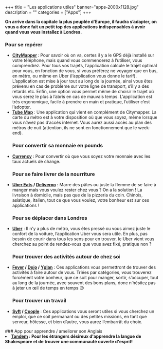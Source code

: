 +++
title = "Les applications utiles"
banner="apps-2000x1128.jpg"
description = ""
categories = ["Apps"]
+++

<strong>On arrive dans la capitale la plus peuplée d’Europe, il faudra s’adapter, on vous a donc fait un petit top des applications indispensables à avoir quand vous vous installez à Londres.</strong>

### Pour se repérer
<ul>
<li><strong><a href="https://citymapper.com/london">CityMapper</a> </strong>: Pour savoir où on va, certes il y a le GPS déjà installé sur votre téléphone, mais quand vous commencerez à l’utiliser, vous comprendrez. Pour tous vos trajets,
l’application calcule le trajet optimal pour vous, en fonction de vous, si vous préférez ne voyager que en bus, en métro, ou même en Uber (l’application vous donne le tarif). L’application est mise à jour tout au long de la
journée, ainsi vous êtes prévenu en cas de problème sur votre ligne de transport, s’il y a des retards etc. Enfin, une option vous permet même de choisir le trajet où vous serez le plus à l’abris en cas de mauvais temps. L’application
est très ergonomique, facile à prendre en main et pratique, l’utiliser c’est l’adopter.</li>
<li><strong><a href="https://itunes.apple.com/gb/app/tube-map-london-underground-routes/id320969612?mt=8">Tube Map</a></strong> : Une application qui vient en complément de Citymapper. La carte du métro est à votre disposition où que
vous soyez, même lorsque vous n’avez pas d’accès internet. Vous aurez aussi accès au plan des métros de nuit (attention, ils ne sont en fonctionnement que le week-end).</li>

### Pour convertir sa monnaie en pounds
<li><strong><a href="http://www.xe.com/apps/android/">Currency</a></strong> : Pour convertir où que vous soyez votre monnaie avec les taux actuels de change.</li>

### Pour se faire livrer de la nourriture
<li><strong><a href="https://www.ubereats.com/en/london/">Uber Eats</a> / <a href="https://deliveroo.co.uk/">Deliveroo</a></strong> : Marre des pâtes ou juste la flemme de se faire à manger mais vous voulez rester chez vous ? On a
la solution ! La livraison à domicile, mais pas que de la pizzeria du coin.  Chinois, asiatique, italien, tout ce que vous voulez, votre bonheur est sur ces applications !</li>

### Pour se déplacer dans Londres
<li><strong><a href="https://get.uber.com/">Uber</a></strong> : Il n'y a plus de métro, vous êtes pressé ou vous aimez juste le confort de la voiture, l’application Uber vous sera utile. En plus, pas besoin de courir dans tous les sens
pour en trouver, le Uber vient vous cherchez au point de rendez-vous que vous avez fixé, pratique non ?</li>

### Pour trouver des activités autour de chez soi
<li><strong><a href="https://www.feverup.com/things-to-do/london/">Fever</a> / <a href="https://www.dojoapp.co/">Dojo</a> / <a href="https://yplanapp.com/">Yplan</a></strong> : Ces applications vous permettront de trouver des activités
à faire autour de vous. Triées par catégories, vous trouverez forcément votre bonheur, que ce soit pour manger, sortir, s’occuper, tout au long de la journée, avec souvent des bons plans, donc n’hésitez pas à jeter un œil de
temps en temps 😉</li>

### Pour trouver un travail
<li><strong><a href="https://syftapp.com/">Syft</a> / <a href="https://www.coople.com/uk/en/">Coople</a></strong> : Ces applications vous seront utiles si vous cherchez un emploi, que ce soit permanant ou des petites missions, en tant
que serveur, hôtesse, et bien d’autre, vous aurez l’embarrât du choix.</li>
</ul>
### App pour apprendre / ameliorer son Anglais
<li><strong><a href="https://www.tandem.net/">Tandem</a> : Pour les étrangers désireux d'apprendre la langue de Shakespeare et de trouver une communauté ouverte d'esprit!

